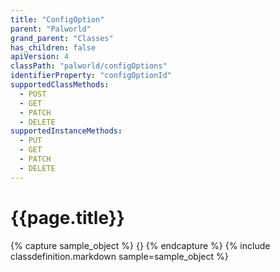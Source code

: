 ```yaml
---
title: "ConfigOption"
parent: "Palworld"
grand_parent: "Classes"
has_children: false
apiVersion: 4
classPath: "palworld/configOptions"
identifierProperty: "configOptionId"
supportedClassMethods:
  - POST
  - GET
  - PATCH
  - DELETE
supportedInstanceMethods:
  - PUT
  - GET
  - PATCH
  - DELETE
---
```

# {{page.title}}

{% capture sample_object %}
{}
{% endcapture %}
{% include classdefinition.markdown sample=sample_object %}